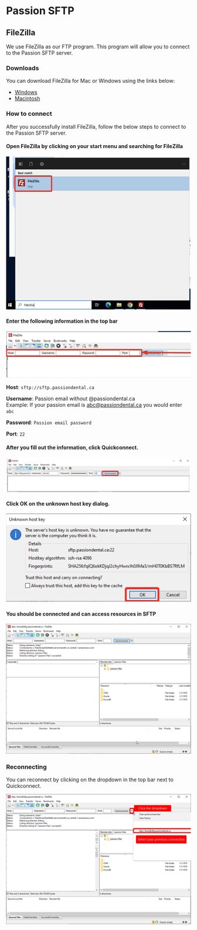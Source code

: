 # Passion SFTP

## FileZilla

We use FileZilla as our FTP program. This program will allow you to connect to the Passion SFTP server.

### Downloads

You can download FileZilla for Mac or Windows using the links below:

* [Windows](https://public.passiondental.ca/filezilla/FileZilla_3.68.1_win64-setup.exe)
* [Macintosh](https://public.passiondental.ca/filezilla/FileZilla_3.68.1_macos-arm64.app.tar.bz2)

### How to connect

After you successfully install FileZilla, follow the below steps to connect to the Passion SFTP server.

#### Open FileZilla by clicking on your start menu and searching for FileZilla

![startmenu](images/startmenu.png)

#### Enter the following information in the top bar

![topbar](images/topbar.png)

**Host**: `sftp://sftp.passiondental.ca`

**Username**: Passion email without @passiondental.ca\
Example: If your passion email is abc@passiondental.ca you would enter `abc`

**Password**: `Passion email password`

**Port**: `22`

#### After you fill out the information, click Quickconnect.

![quickconnect](images/quickconnect.png)

#### Click OK on the unknown host key dialog.

![hostkeydialog](images/hostkeydialog.png)

#### You should be connected and can access resources in SFTP

![connected](images/connected.png)

### Reconnecting

You can reconnect by clicking on the dropdown in the top bar next to Quickconnect.

![reconnecting](images/reconnecting.png)